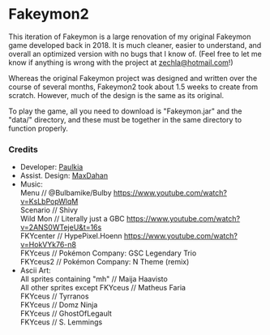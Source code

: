 # Fakeymon2

This iteration of Fakeymon is a large renovation of my original Fakeymon game developed back in 2018.
It is much cleaner, easier to understand, and overall an optimized version with no bugs that I know of. (Feel free to let me know if anything is wrong with the project at zechla@hotmail.com!)

Whereas the original Fakeymon project was designed and written over the course of several months, Fakeymon2 took about 1.5 weeks to create from scratch. However, much of the design is the same as its original.

To play the game, all you need to download is "Fakeymon.jar" and the "data/" directory, and these must be together in the same directory to function properly.

### Credits
* Developer:	[Paulkia](https://github.com/paulkia)
* Assist. Design:	[MaxDahan](https://github.com/MaxDahan)	
* Music: \
Menu	 	//	@Bulbamike/Bulby https://www.youtube.com/watch?v=KsLbPopWlqM \
Scenario 	//	Shivy \
Wild Mon 	//	Literally just a GBC https://www.youtube.com/watch?v=2ANS0WTejeU&t=16s \
FKYcenter	//	HypePixel.Hoenn https://www.youtube.com/watch?v=HokVYk76-n8 \
FKYceus	//	Pokémon Company: GSC Legendary Trio \
FKYceus2	//	Pokémon Company: N Theme (remix)
* Ascii Art: \
All sprites containing "mh" // Maija Haavisto \
All other sprites except FKYceus //	Matheus Faria \
FKYceus //	Tyrranos \
FKYceus //	Domz Ninja \
FKYceus //	GhostOfLegault \
FKYceus //	S. Lemmings
